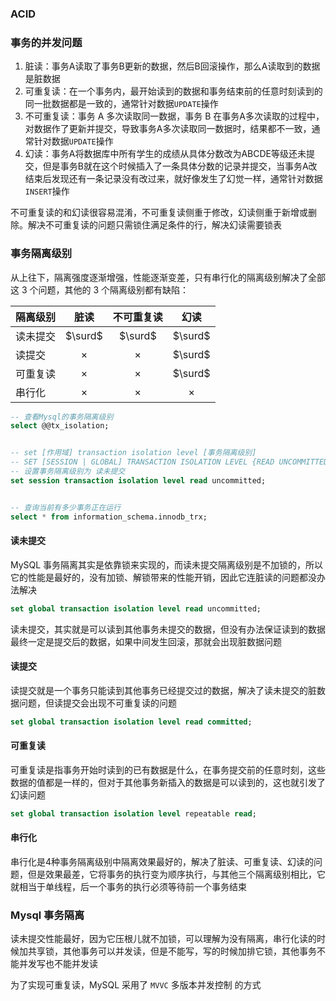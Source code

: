 



### ACID





### 事务的并发问题

1. 脏读：事务A读取了事务B更新的数据，然后B回滚操作，那么A读取到的数据是脏数据
2. 可重复读：在一个事务内，最开始读到的数据和事务结束前的任意时刻读到的同一批数据都是一致的，通常针对数据`UPDATE`操作
3. 不可重复读：事务 A 多次读取同一数据，事务 B 在事务A多次读取的过程中，对数据作了更新并提交，导致事务A多次读取同一数据时，结果都不一致，通常针对数据`UPDATE`操作
4. 幻读：事务A将数据库中所有学生的成绩从具体分数改为ABCDE等级还未提交，但是事务B就在这个时候插入了一条具体分数的记录并提交，当事务A改结束后发现还有一条记录没有改过来，就好像发生了幻觉一样，通常针对数据`INSERT`操作



不可重复读的和幻读很容易混淆，不可重复读侧重于修改，幻读侧重于新增或删除。解决不可重复读的问题只需锁住满足条件的行，解决幻读需要锁表









### 事务隔离级别



从上往下，隔离强度逐渐增强，性能逐渐变差，只有串行化的隔离级别解决了全部这 3 个问题，其他的 3 个隔离级别都有缺陷：

| 隔离级别 |   脏读   | 不可重复读 |   幻读   |
| :------- | :------: | :--------: | :------: |
| 读未提交 | $\surd$  |  $\surd$   | $\surd$  |
| 读提交   | $\times$ |  $\times$  | $\surd$  |
| 可重复读 | $\times$ |  $\times$  | $\surd$  |
| 串行化   | $\times$ |  $\times$  | $\times$ |





```sql
-- 查看Mysql的事务隔离级别
select @@tx_isolation;


-- set [作用域] transaction isolation level [事务隔离级别]
-- SET [SESSION | GLOBAL] TRANSACTION ISOLATION LEVEL {READ UNCOMMITTED | READ COMMITTED | REPEATABLE READ | SERIALIZABLE}
-- 设置事务隔离级别为 读未提交
set session transaction isolation level read uncommitted;


-- 查询当前有多少事务正在运行
select * from information_schema.innodb_trx;
```





#### 读未提交

MySQL 事务隔离其实是依靠锁来实现的，而读未提交隔离级别是不加锁的，所以它的性能是最好的，没有加锁、解锁带来的性能开销，因此它连脏读的问题都没办法解决

```sql
set global transaction isolation level read uncommitted;
```



读未提交，其实就是可以读到其他事务未提交的数据，但没有办法保证读到的数据最终一定是提交后的数据，如果中间发生回滚，那就会出现脏数据问题



#### 读提交

读提交就是一个事务只能读到其他事务已经提交过的数据，解决了读未提交的脏数据问题，但读提交会出现不可重复读的问题

```sql
set global transaction isolation level read committed;
```



#### 可重复读

可重复读是指事务开始时读到的已有数据是什么，在事务提交前的任意时刻，这些数据的值都是一样的，但对于其他事务新插入的数据是可以读到的，这也就引发了幻读问题

```sql
set global transaction isolation level repeatable read;
```



#### 串行化

串行化是4种事务隔离级别中隔离效果最好的，解决了脏读、可重复读、幻读的问题，但是效果最差，它将事务的执行变为顺序执行，与其他三个隔离级别相比，它就相当于单线程，后一个事务的执行必须等待前一个事务结束











### Mysql 事务隔离

读未提交性能最好，因为它压根儿就不加锁，可以理解为没有隔离，串行化读的时候加共享锁，其他事务可以并发读，但是不能写，写的时候加排它锁，其他事务不能并发写也不能并发读



为了实现可重复读，MySQL 采用了 `MVVC`  多版本并发控制  的方式























































